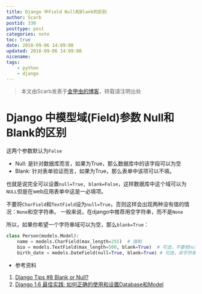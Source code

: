 ```yaml
---
title: Django 中Field Null和Blank的区别
author: Scarb
postid: 330
posttype: post
categories: note
toc: true
date: 2018-09-06 14:09:08
updated: 2018-09-06 14:09:08
nicename:
tags:
    - python
    - django
---
```


>本文由Scarb发表于[金甲虫的博客](http://47.106.131.90/blog)，转载请注明出处

# Django 中模型域(Field)参数 Null和Blank的区别

这两个参数默认为`False`

- Null: 是针对数据库而言，如果为True，那么数据库中的该字段可以为空
- Blank: 针对表单验证而言，如果为True，那么表单中该项可以不填。

也就是说完全可以设置`null=True, blank=False`，这样数据库中这个域可以为`NULL`但是在web应用表单中这是一必填项。

不要将`CharField`和`TextField`设为`null=True`，否则这样会出现两种没有值的情况：`None`和空字符串。
一般来说，在django中推荐用空字符串，而不是`None`

所以，如果你希望一个字符串域可以为空，那么`blank=True`：

```python
class Person(models.Model):
    name = models.CharField(max_length=255)  # 强制
    bio = models.TextField(max_length=500, blank=True)  # 可选，不要把null设为True
    birth_date = models.DateField(null=True, blank=True) # 可选，非字符串域可以设null=True

```

- 参考资料

1. [Django Tips #8 Blank or Null?](https://simpleisbetterthancomplex.com/tips/2016/07/25/django-tip-8-blank-or-null.html)
2. [Django 1.6 最佳实践: 如何正确的使用和设置Database和Model](http://www.weiguda.com/blog/8/)